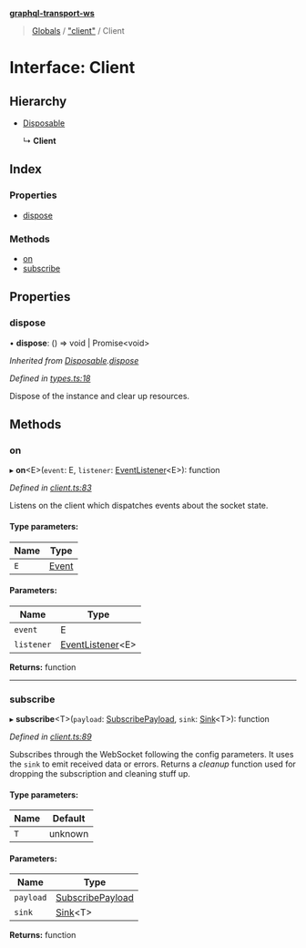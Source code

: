 **[graphql-transport-ws](../README.md)**

> [Globals](../README.md) / ["client"](../modules/_client_.md) / Client

# Interface: Client

## Hierarchy

* [Disposable](_types_.disposable.md)

  ↳ **Client**

## Index

### Properties

* [dispose](_client_.client.md#dispose)

### Methods

* [on](_client_.client.md#on)
* [subscribe](_client_.client.md#subscribe)

## Properties

### dispose

•  **dispose**: () => void \| Promise\<void>

*Inherited from [Disposable](_types_.disposable.md).[dispose](_types_.disposable.md#dispose)*

*Defined in [types.ts:18](https://github.com/enisdenjo/graphql-transport-ws/blob/624b4ce/src/types.ts#L18)*

Dispose of the instance and clear up resources.

## Methods

### on

▸ **on**\<E>(`event`: E, `listener`: [EventListener](../modules/_client_.md#eventlistener)\<E>): function

*Defined in [client.ts:83](https://github.com/enisdenjo/graphql-transport-ws/blob/624b4ce/src/client.ts#L83)*

Listens on the client which dispatches events about the socket state.

#### Type parameters:

Name | Type |
------ | ------ |
`E` | [Event](../modules/_client_.md#event) |

#### Parameters:

Name | Type |
------ | ------ |
`event` | E |
`listener` | [EventListener](../modules/_client_.md#eventlistener)\<E> |

**Returns:** function

___

### subscribe

▸ **subscribe**\<T>(`payload`: [SubscribePayload](_message_.subscribepayload.md), `sink`: [Sink](_types_.sink.md)\<T>): function

*Defined in [client.ts:89](https://github.com/enisdenjo/graphql-transport-ws/blob/624b4ce/src/client.ts#L89)*

Subscribes through the WebSocket following the config parameters. It
uses the `sink` to emit received data or errors. Returns a _cleanup_
function used for dropping the subscription and cleaning stuff up.

#### Type parameters:

Name | Default |
------ | ------ |
`T` | unknown |

#### Parameters:

Name | Type |
------ | ------ |
`payload` | [SubscribePayload](_message_.subscribepayload.md) |
`sink` | [Sink](_types_.sink.md)\<T> |

**Returns:** function
